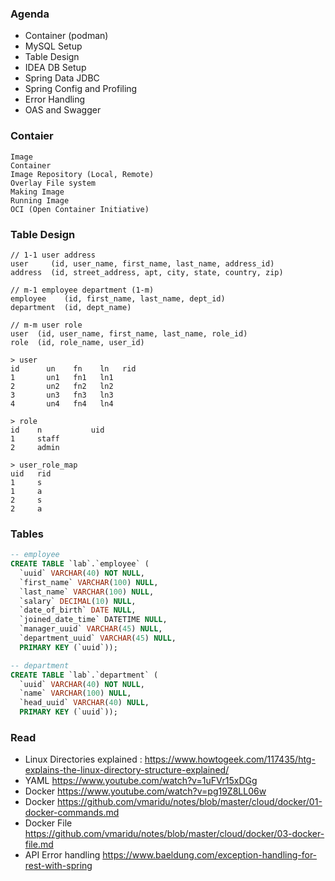 ### Agenda
 - Container (podman)
 - MySQL Setup 
 - Table Design 
 - IDEA DB Setup 
 - Spring Data JDBC
 - Spring Config and Profiling 
 - Error Handling
 - OAS and Swagger 

### Contaier 
~~~
Image 
Container 
Image Repository (Local, Remote)
Overlay File system 
Making Image 
Running Image 
OCI (Open Container Initiative)
~~~

### Table Design 
~~~
// 1-1 user address
user     (id, user_name, first_name, last_name, address_id)
address  (id, street_address, apt, city, state, country, zip)

// m-1 employee department (1-m)
employee    (id, first_name, last_name, dept_id)
department  (id, dept_name)

// m-m user role 
user  (id, user_name, first_name, last_name, role_id)
role  (id, role_name, user_id)

> user
id      un    fn    ln   rid
1       un1   fn1   ln1  
2       un2   fn2   ln2  
3       un3   fn3   ln3  
4       un4   fn4   ln4   

> role 
id    n           uid
1     staff       
2     admin     

> user_role_map 
uid   rid 
1     s
1     a
2     s
2     a
~~~

### Tables
~~~ sql
-- employee
CREATE TABLE `lab`.`employee` (
  `uuid` VARCHAR(40) NOT NULL,
  `first_name` VARCHAR(100) NULL,
  `last_name` VARCHAR(100) NULL,
  `salary` DECIMAL(10) NULL,
  `date_of_birth` DATE NULL,
  `joined_date_time` DATETIME NULL,
  `manager_uuid` VARCHAR(45) NULL,
  `department_uuid` VARCHAR(45) NULL,
  PRIMARY KEY (`uuid`));

-- department 
CREATE TABLE `lab`.`department` (
  `uuid` VARCHAR(40) NOT NULL,
  `name` VARCHAR(100) NULL,
  `head_uuid` VARCHAR(40) NULL,
  PRIMARY KEY (`uuid`));
~~~



### Read 
 - Linux Directories explained : https://www.howtogeek.com/117435/htg-explains-the-linux-directory-structure-explained/
 - YAML https://www.youtube.com/watch?v=1uFVr15xDGg
 - Docker https://www.youtube.com/watch?v=pg19Z8LL06w
 - Docker https://github.com/vmaridu/notes/blob/master/cloud/docker/01-docker-commands.md
 - Docker File https://github.com/vmaridu/notes/blob/master/cloud/docker/03-docker-file.md
 - API Error handling https://www.baeldung.com/exception-handling-for-rest-with-spring

